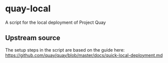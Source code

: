 # quay-local
A script for the local deployment of Project Quay
## Upstream source
The setup steps in the script are based on the guide here: https://github.com/quay/quay/blob/master/docs/quick-local-deployment.md

